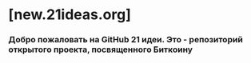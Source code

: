 # [new.21ideas.org]
### Добро пожаловать на GitHub 21 идеи. Это - репозиторий открытого проекта, посвященного Биткоину

